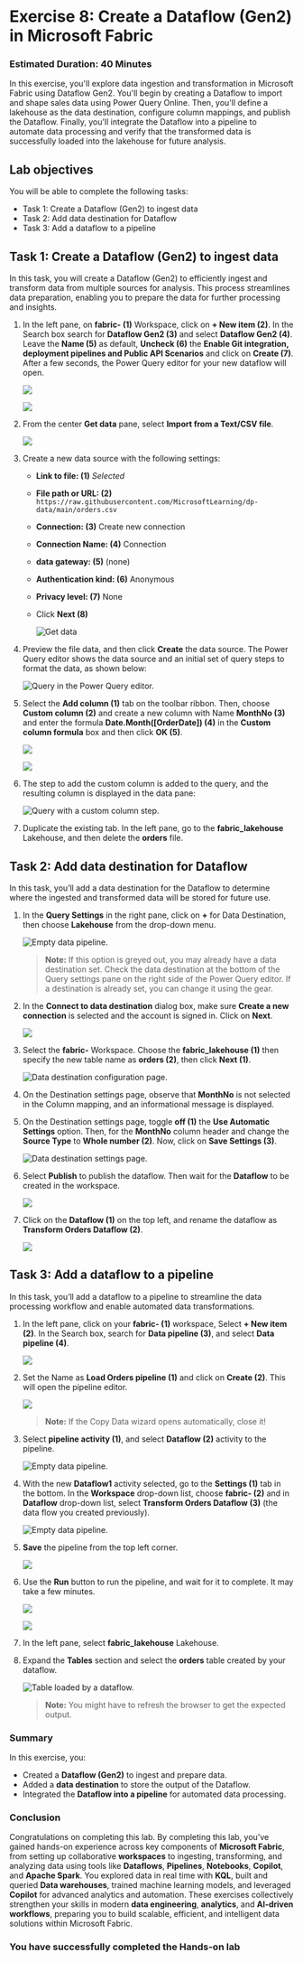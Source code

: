 # Exercise 8: Create a Dataflow (Gen2) in Microsoft Fabric

### Estimated Duration: 40 Minutes

In this exercise, you'll explore data ingestion and transformation in Microsoft Fabric using Dataflow Gen2. You'll begin by creating a Dataflow to import and shape sales data using Power Query Online. Then, you'll define a lakehouse as the data destination, configure column mappings, and publish the Dataflow. Finally, you'll integrate the Dataflow into a pipeline to automate data processing and verify that the transformed data is successfully loaded into the lakehouse for future analysis.

## Lab objectives

You will be able to complete the following tasks:

- Task 1: Create a Dataflow (Gen2) to ingest data
- Task 2: Add data destination for Dataflow
- Task 3: Add a dataflow to a pipeline

## Task 1: Create a Dataflow (Gen2) to ingest data

In this task, you will create a Dataflow (Gen2) to efficiently ingest and transform data from multiple sources for analysis. This process streamlines data preparation, enabling you to prepare the data for further processing and insights.

1. In the left pane, on **fabric-<inject key="DeploymentID" enableCopy="false"/> (1)** Workspace, click on **+ New item (2)**. In the Search box search for **Dataflow Gen2 (3)** and select **Dataflow Gen2 (4)**. Leave the **Name (5)** as default, **Uncheck (6)** the **Enable Git integration, deployment pipelines and Public API Scenarios** and click on **Create (7)**. After a few seconds, the Power Query editor for your new dataflow will open.

   ![](./Images/Flow1.png)
   
   ![](./Images/Inj211.png)

1. From the center **Get data** pane, select **Import from a Text/CSV file**.

   ![](./Images/Flow3.png)

1. Create a new data source with the following settings:

    - **Link to file: (1)** *Selected*
    - **File path or URL: (2)** `https://raw.githubusercontent.com/MicrosoftLearning/dp-data/main/orders.csv`
    - **Connection: (3)** Create new connection
    - **Connection Name: (4)** Connection
    - **data gateway: (5)** (none)
    - **Authentication kind: (6)** Anonymous
    - **Privacy level: (7)** None
    - Click **Next (8)**

      ![Get data](./Images/Flow4.png)

1. Preview the file data, and then click **Create** the data source. The Power Query editor shows the data source and an initial set of query steps to format the data, as shown below:

   ![Query in the Power Query editor.](./Images/fabric23.png)

1. Select the **Add column  (1)** tab on the toolbar ribbon. Then, choose **Custom column (2)** and create a new column with Name **MonthNo (3)** and enter the formula **Date.Month([OrderDate]) (4)** in the **Custom column formula** box and then click **OK (5)**.

   ![](./Images/Flow5.png)

   ![](./Images/fabric24.png)

1. The step to add the custom column is added to the query, and the resulting column is displayed in the data pane:

   ![Query with a custom column step.](./Images/lak4.png)

1. Duplicate the existing tab. In the left pane, go to the **fabric_lakehouse<inject key="DeploymentID" enableCopy="false"/>** Lakehouse, and then delete the **orders** file.

## Task 2: Add data destination for Dataflow

In this task, you’ll add a data destination for the Dataflow to determine where the ingested and transformed data will be stored for future use.

1. In the **Query Settings** in the right pane, click on **+** for Data Destination, then choose **Lakehouse** from the drop-down menu.

   ![Empty data pipeline.](./Images/Flow6.png)

   >**Note:** If this option is greyed out, you may already have a data destination set. Check the data destination at the bottom of the Query settings pane on the right side of the Power Query editor. If a destination is already set, you can change it using the gear.

1. In the **Connect to data destination** dialog box, make sure **Create a new connection** is selected and the **<inject key="AzureAdUserEmail"></inject>** account is signed in. Click on **Next**.

   ![](./Images/Flow7.png)

1. Select the **fabric-<inject key="DeploymentID" enableCopy="false"/>** Workspace. Choose the **fabric_lakehouse<inject key="DeploymentID" enableCopy="false"/> (1)** then specify the new table name as **orders (2)**, then click **Next (1)**.

   ![Data destination configuration page.](./Images/fabric26.png)

1. On the Destination settings page, observe that **MonthNo** is not selected in the Column mapping, and an informational message is displayed.
 
1. On the Destination settings page, toggle **off (1)** the **Use Automatic Settings** option. Then, for the **MonthNo** column header and change the **Source Type** to **Whole number (2)**. Now, click on **Save Settings (3)**.
   
   ![Data destination settings page.](./Images/lak2.png)

1. Select **Publish** to publish the dataflow. Then wait for the **Dataflow** to be created in the workspace.

   ![](./Images/Publish.png)

1. Click on the **Dataflow (1)** on the top left, and rename the dataflow as **Transform Orders Dataflow (2)**.

   ![](./Images/Flow8.png)

## Task 3: Add a dataflow to a pipeline

In this task, you’ll add a dataflow to a pipeline to streamline the data processing workflow and enable automated data transformations.

1. In the left pane, click on your **fabric-<inject key="DeploymentID" enableCopy="false"/> (1)** workspace, Select **+ New item (2)**. In the Search box, search for **Data pipeline (3)**, and select **Data pipeline (4)**.

   ![](./Images/Flow9.png)

1. Set the Name as **Load Orders pipeline (1)** and click on **Create (2)**. This will open the pipeline editor.

   ![](./Images/Flow10.png)

   > **Note:** If the Copy Data wizard opens automatically, close it!

1. Select **pipeline activity (1)**, and select **Dataflow (2)** activity to the pipeline.

   ![Empty data pipeline.](./Images/L7T3S2.png)

1. With the new **Dataflow1** activity selected, go to the **Settings (1)** tab in the bottom. In the **Workspace** drop-down list, choose **fabric-<inject key="DeploymentID" enableCopy="false"/> (2)** and in **Dataflow** drop-down list, select **Transform Orders Dataflow (3)** (the data flow you created previously).

   ![Empty data pipeline.](./Images/L9T3S3.png)
   
1. **Save** the pipeline from the top left corner.

   ![](./Images/Flow11.png)

1. Use the **Run** button to run the pipeline, and wait for it to complete. It may take a few minutes.

   ![](./Images/Flow12.png)
   
   ![](./Images/lak8.png)

1. In the left pane, select **fabric_lakehouse<inject key="DeploymentID" enableCopy="false"/>** Lakehouse.

1. Expand the **Tables** section and select the **orders** table created by your dataflow.

   ![Table loaded by a dataflow.](./Images/Orders11.png)

   >**Note:** You might have to refresh the browser to get the expected output.

### Summary

In this exercise, you:

- Created a **Dataflow (Gen2)** to ingest and prepare data.
- Added a **data destination** to store the output of the Dataflow.
- Integrated the **Dataflow into a pipeline** for automated data processing.

### Conclusion

Congratulations on completing this lab. By completing this lab, you’ve gained hands-on experience across key components of **Microsoft Fabric**, from setting up collaborative **workspaces** to ingesting, transforming, and analyzing data using tools like **Dataflows**, **Pipelines**, **Notebooks**, **Copilot**, and **Apache Spark**. You explored data in real time with **KQL**, built and queried **Data warehouses**, trained machine learning models, and leveraged **Copilot** for advanced analytics and automation. These exercises collectively strengthen your skills in modern **data engineering**, **analytics**, and **AI-driven workflows**, preparing you to build scalable, efficient, and intelligent data solutions within Microsoft Fabric.

### You have successfully completed the Hands-on lab
